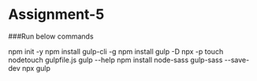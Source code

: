 # Assignment-5

###Run below commands

npm init -y
npm install gulp-cli -g
npm install gulp -D
npx -p touch nodetouch gulpfile.js
gulp --help
npm install node-sass gulp-sass --save-dev
npx gulp
